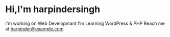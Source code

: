 # Hi,I'm harpindersingh
I'm working on Web Developmant
I'm Learning WordPress & PHP
Reach me at harpinder@example.com
